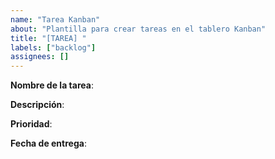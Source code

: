 ```yaml
---
name: "Tarea Kanban"
about: "Plantilla para crear tareas en el tablero Kanban"
title: "[TAREA] "
labels: ["backlog"]
assignees: []
---
```

**Nombre de la tarea**: 

**Descripción**: 

**Prioridad**: 

**Fecha de entrega**: 
